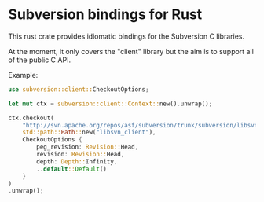 Subversion bindings for Rust
============================

This rust crate provides idiomatic bindings for the Subversion C libraries.

At the moment, it only covers the "client" library but the aim is to support
all of the public C API.

Example:

```rust
use subversion::client::CheckoutOptions;

let mut ctx = subversion::client::Context::new().unwrap();

ctx.checkout(
    "http://svn.apache.org/repos/asf/subversion/trunk/subversion/libsvn_client",
    std::path::Path::new("libsvn_client"),
    CheckoutOptions {
        peg_revision: Revision::Head,
        revision: Revision::Head,
        depth: Depth::Infinity,
        ..default::Default()
    }
)
.unwrap();
```
